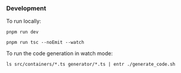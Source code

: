 ### Development

To run locally:

```
pnpm run dev
```

```
pnpm run tsc --noEmit --watch
```

To run the code generation in watch mode:
```
ls src/containers/*.ts generator/*.ts | entr ./generate_code.sh
```
